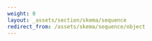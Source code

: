 ```yaml
---
weight: 0
layout: _assets/section/skema/sequence
redirect_from: /assets/skema/sequence/object
---
```


